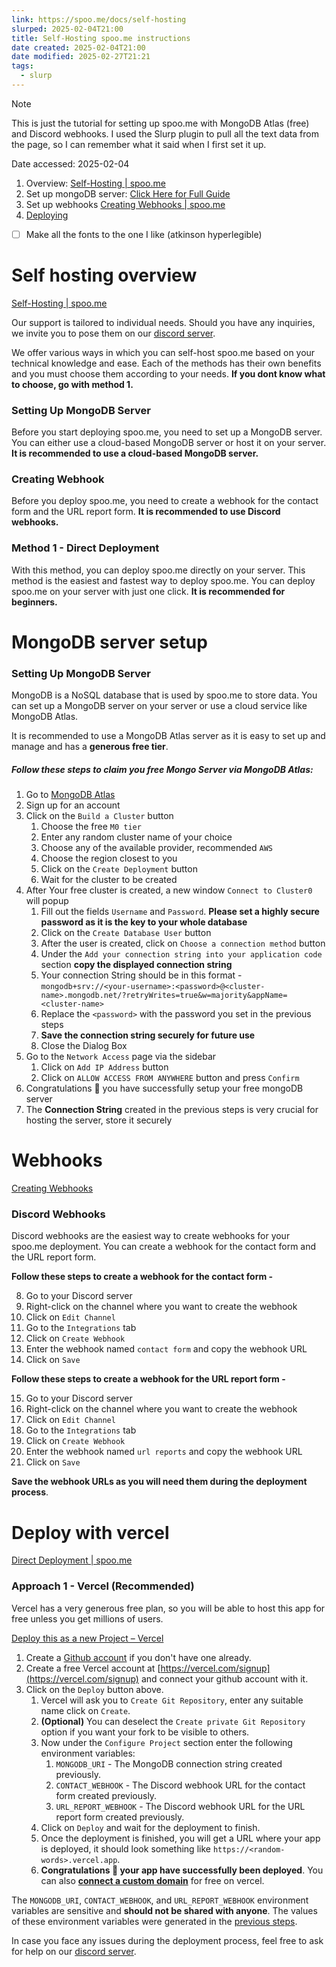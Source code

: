 ```yaml
---
link: https://spoo.me/docs/self-hosting
slurped: 2025-02-04T21:00
title: Self-Hosting spoo.me instructions
date created: 2025-02-04T21:00
date modified: 2025-02-27T21:21
tags:
  - slurp
---
```


> [!NOTE]
> 
> This is just the tutorial for setting up spoo.me with MongoDB Atlas (free) and Discord webhooks. I used the Slurp plugin to pull all the text data from the page, so I can remember what it said when I first set it up.
> 
> Date accessed: 2025-02-04
> 
> 1. Overview: [Self-Hosting | spoo.me](https://spoo.me/docs/self-hosting) 
> 2. Set up mongoDB server: [Click Here for Full Guide](https://spoo.me/docs/self-hosting/setting-up-mongoDB)
> 3. Set up webhooks [Creating Webhooks | spoo.me](https://spoo.me/docs/self-hosting/creating-webhooks)
> 4. [Deploying](https://spoo.me/docs/self-hosting/method-1/direct-deployment)

- [ ] Make all the fonts to the one I like (atkinson hyperlegible)
# Self hosting overview

[Self-Hosting | spoo.me](https://spoo.me/docs/self-hosting)

Our support is tailored to individual needs. Should you have any inquiries, we invite you to pose them on our [discord server](https://spoo.me/discord).

We offer various ways in which you can self-host spoo.me based on your technical knowledge and ease. Each of the methods has their own benefits and you must choose them according to your needs. **If you dont know what to choose, go with method 1.**

### Setting Up MongoDB Server

Before you start deploying spoo.me, you need to set up a MongoDB server. You can either use a cloud-based MongoDB server or host it on your server. **It is recommended to use a cloud-based MongoDB server.**

### Creating Webhook

Before you deploy spoo.me, you need to create a webhook for the contact form and the URL report form. **It is recommended to use Discord webhooks.**

### Method 1 - Direct Deployment

With this method, you can deploy spoo.me directly on your server. This method is the easiest and fastest way to deploy spoo.me. You can deploy spoo.me on your server with just one click. **It is recommended for beginners.**

# MongoDB server setup
### Setting Up MongoDB Server

MongoDB is a NoSQL database that is used by spoo.me to store data. You can set up a MongoDB server on your server or use a cloud service like MongoDB Atlas.

It is recommended to use a MongoDB Atlas server as it is easy to set up and manage and has a **generous free tier**.

##### Follow these steps to claim you free Mongo Server via MongoDB Atlas:

1. Go to [MongoDB Atlas](https://www.mongodb.com/cloud/atlas)
2. Sign up for an account
3. Click on the `Build a Cluster` button
    1. Choose the free `M0 tier`
    2. Enter any random cluster name of your choice
    3. Choose any of the available provider, recommended `AWS`
    4. Choose the region closest to you
    5. Click on the `Create Deployment` button
    6. Wait for the cluster to be created
4. After Your free cluster is created, a new window `Connect to Cluster0` will popup
    1. Fill out the fields `Username` and `Password`. **Please set a highly secure password as it is the key to your whole database**
    2. Click on the `Create Database User` button
    3. After the user is created, click on `Choose a connection method` button
    4. Under the `Add your connection string into your application code` section **copy the displayed connection string**
    5. Your connection String should be in this format - `mongodb+srv://<your-username>:<password>@<cluster-name>.mongodb.net/?retryWrites=true&w=majority&appName=<cluster-name>`
    6. Replace the `<password>` with the password you set in the previous steps
    7. **Save the connection string securely for future use**
    8. Close the Dialog Box
5. Go to the `Network Access` page via the sidebar
    1. Click on `Add IP Address` button
    2. Click on `ALLOW ACCESS FROM ANYWHERE` button and press `Confirm`
6. Congratulations 🎉 you have successfully setup your free mongoDB server
7. The **Connection String** created in the previous steps is very crucial for hosting the server, store it securely
# Webhooks

[Creating Webhooks](https://spoo.me/docs/self-hosting/creating-webhooks)

### Discord Webhooks

Discord webhooks are the easiest way to create webhooks for your spoo.me deployment. You can create a webhook for the contact form and the URL report form.

**Follow these steps to create a webhook for the contact form -**

8. Go to your Discord server
9. Right-click on the channel where you want to create the webhook
10. Click on `Edit Channel`
11. Go to the `Integrations` tab
12. Click on `Create Webhook`
13. Enter the webhook named `contact form` and copy the webhook URL
14. Click on `Save`

**Follow these steps to create a webhook for the URL report form -**

15. Go to your Discord server
16. Right-click on the channel where you want to create the webhook
17. Click on `Edit Channel`
18. Go to the `Integrations` tab
19. Click on `Create Webhook`
20. Enter the webhook named `url reports` and copy the webhook URL
21. Click on `Save`

**Save the webhook URLs as you will need them during the deployment process**.

# Deploy with vercel

[Direct Deployment | spoo.me](https://spoo.me/docs/self-hosting/method-1/direct-deployment) 

### Approach 1 - Vercel (Recommended)

Vercel has a very generous free plan, so you will be able to host this app for free unless you get millions of users.

[Deploy this as a new Project – Vercel](https://vercel.com/new/clone?repository-url=https%3A%2F%2Fgithub.com%2Fspoo-me%2Furl-shortener&env=MONGODB_URI,CONTACT_WEBHOOK,URL_REPORT_WEBHOOK) 

1. Create a [Github account](https://github.com/signup) if you don't have one already.
2. Create a free Vercel account at [https://vercel.com/signup](https://vercel.com/signup) and connect your github account with it.
3. Click on the `Deploy` button above.
    1. Vercel will ask you to `Create Git Repository`, enter any suitable name click on `Create`.
    2. **(Optional)** You can deselect the `Create private Git Repository` option if you want your fork to be visible to others.
    3. Now under the `Configure Project` section enter the following environment variables:
        1. `MONGODB_URI` - The MongoDB connection string created previously.
        2. `CONTACT_WEBHOOK` - The Discord webhook URL for the contact form created previously.
        3. `URL_REPORT_WEBHOOK` - The Discord webhook URL for the URL report form created previously.
    4. Click on `Deploy` and wait for the deployment to finish.
    5. Once the deployment is finished, you will get a URL where your app is deployed, it should look something like `https://<random-words>.vercel.app`.
    6. **Congratulations 🎉 your app have successfully been deployed**. You can also [**connect a custom domain**](https://vercel.com/docs/projects/domains/add-a-domain) for free on vercel.

The `MONGODB_URI`, `CONTACT_WEBHOOK`, and `URL_REPORT_WEBHOOK` environment variables are sensitive and **should not be shared with anyone**. The values of these environment variables were generated in the [previous steps](https://spoo.me/docs/self-hosting/setting-up-mongoDB).

In case you face any issues during the deployment process, feel free to ask for help on our [discord server](https://spoo.me/discord).
